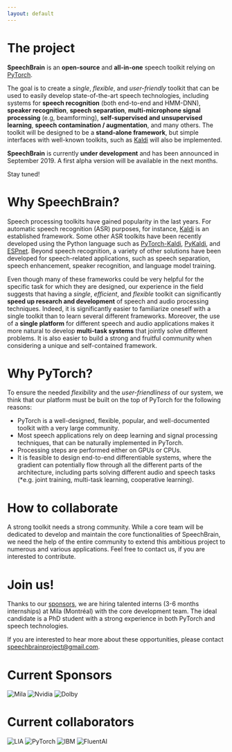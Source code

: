 ```yaml
---
layout: default
---
```



# The project

**SpeechBrain** is an **open-source** and **all-in-one** speech toolkit
relying on [PyTorch](https://pytorch.org).

The goal is to create a *single*, *flexible*, and *user-friendly* toolkit that can be used to easily develop state-of-the-art speech technologies, including systems for **speech recognition** (both end-to-end and HMM-DNN), **speaker recognition**, **speech separation**, **multi-microphone signal processing** (e.g, beamforming), **self-supervised and unsupervised learning**, **speech contamination / augmentation**,  and many others. The toolkit will be designed to be a **stand-alone framework**, but simple interfaces with well-known toolkits, such as [Kaldi](http://kaldi-asr.org) will also be implemented.

**SpeechBrain** is currently **under development** and has been announced in September 2019. A first alpha version will be available in the next months.  

Stay tuned!

# Why SpeechBrain?
Speech processing toolkits have gained popularity in the last years. For automatic speech recognition (ASR) purposes, for instance, [Kaldi](http://kaldi-asr.org) is an established framework. Some other ASR toolkits have been recently developed using the Python language such as [PyTorch-Kaldi](https://github.com/mravanelli/pytorch-kaldi), [PyKaldi](https://github.com/pykaldi/pykaldi), and [ESPnet](https://github.com/espnet/espnet). Beyond speech recognition, a variety of other solutions have been developed for speech-related applications, such as speech separation, speech enhancement, speaker recognition, and language model training.

Even though many of these frameworks could be very helpful for the specific task for which they are designed, our experience in the field suggests that having a *single*, *efficient*, and *flexible* toolkit can significantly **speed up research and development** of speech and audio processing techniques. Indeed, it is significantly easier to familiarize oneself with a single toolkit than to learn several different frameworks. Moreover, the use of a **single platform** for different speech and audio applications makes it more natural to develop **multi-task systems** that jointly solve different problems. It is also easier to build a strong and fruitful community when considering a unique and self-contained framework.

# Why PyTorch?
To ensure the needed *flexibility* and the *user-friendliness* of our system, we think that our platform must be built on the top of PyTorch for the following reasons:  
- PyTorch is a well-designed, flexible, popular, and well-documented toolkit with a very large community.
- Most speech applications rely on deep learning and signal processing techniques, that can be naturally implemented in PyTorch.
- Processing steps are performed either on GPUs or CPUs.
- It is feasible to design end-to-end differentiable systems, where the gradient can potentially flow through all the different parts of the architecture, including parts solving different audio and speech tasks (*e.g. joint training, multi-task learning, cooperative learning).  

# How to collaborate
A strong toolkit needs a strong community. While a core team will be dedicated to develop and maintain the core functionalities of SpeechBrain, we need the help of the entire community to extend this ambitious project to numerous and various applications. Feel free to contact us, if you are interested to contribute.

# Join us!
Thanks to our [sponsors](#Sponsors), we are hiring talented interns (3-6 months internships) at Mila (Montréal) with the core development team. The ideal candidate is a PhD student with a strong experience in both PyTorch and speech technologies.

If you are interested to hear more about these opportunities, please contact speechbrainproject@gmail.com.


# Current Sponsors

![Mila](https://speechbrain.github.io/assets/logo_mila_small.png)
![Nvidia](https://speechbrain.github.io/assets/logo_nvidia.png)
![Dolby](https://speechbrain.github.io/assets/logo_dolby.png)

# Current collaborators
![LIA](https://speechbrain.github.io/assets/logo_LIA.png)
![PyTorch](https://speechbrain.github.io/assets/logo_pytorch.png)
![IBM](https://speechbrain.github.io/assets/logo_ibm.png)
![FluentAI](https://speechbrain.github.io/assets/logo_fluent.png)
